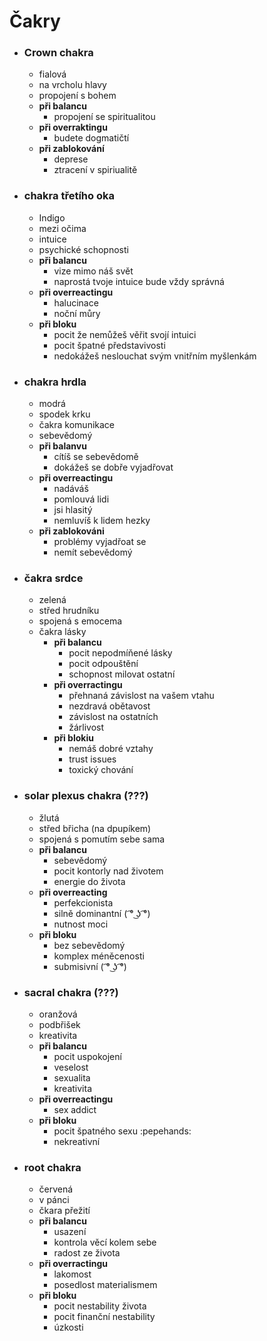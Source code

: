 # Čakry
- ### Crown chakra
	- fialová
	- na vrcholu hlavy
	- propojení s bohem
	- **při balancu**
		- propojení se spiritualitou
	- **při overraktingu**
		- budete dogmatičtí
	-  **při zablokování**
		- deprese
		- ztracení v spiriualitě
- ### chakra třetího oka
	- Indigo
	- mezi očima
	- intuice
	- psychické schopnosti 
	- **při balancu**
		- vize mimo náš svět
		- naprostá tvoje intuice bude vždy správná
	- **při overreactingu**
		- halucinace
		- noční můry
	- **při bloku**
		- pocit že nemůžeš věřit svojí intuici
		- pocit špatné představivosti
		- nedokážeš neslouchat svým vnitřním myšlenkám
- ### chakra hrdla
	- modrá
	- spodek krku
	- čakra komunikace
	- sebevědomý
	- **při balanvu**
		- cítíš se sebevědomě
		- dokážeš se dobře vyjadřovat
	- **při overreactingu**
		- nadáváš
		- pomlouvá lidi
		- jsi hlasitý
		- nemluvíš k lidem hezky
	- **při zablokováni**
		- problémy vyjadřoat se
		- nemít sebevědomý
- ### čakra srdce
	- zelená
	- střed hrudníku
	- spojená s emocema
	- čakra lásky
		- **při balancu**
			- pocit nepodmíňené lásky
			- pocit odpouštění
			- schopnost milovat ostatní
		- **při overractingu**
			- přehnaná závislost na vašem vtahu
			- nezdravá obětavost
			- závislost na ostatních
			- žárlivost	
		- **při blokiu**
			- nemáš dobré vztahy
			- trust issues
			- toxický chování
- ### solar plexus chakra (???)
	- žlutá
	- střed břicha (na dpupíkem)
	- spojená s pomutím sebe sama
	- **při balancu**
		- sebevědomý
		- pocit kontorly nad životem
		- energie do života
	- **při overreacting**
		- perfekcionista
		- silně dominantní ( ͡° ͜ʖ ͡°)
		- nutnost moci
	- **při bloku**
		- bez sebevědomý
		- komplex méněcenosti
		- submisivní ( ͡° ͜ʖ ͡°)
- ### sacral chakra (???)
	- oranžová
	- podbřišek
	- kreativita
	- **při balancu**
		- pocit uspokojení
		- veselost
		- sexualita
		- kreativita
	- **při overreactingu**
		- sex addict
	- **při bloku**
		- pocit špatného sexu :pepehands:
		- nekreativní
- ### root chakra
	- červená
	- v pánci
	- čkara přežití
	- **při balancu**
		- usazení 
		- kontrola věcí kolem sebe
		- radost ze života
	- **při overractingu**
		- lakomost
		- posedlost materialismem
	- **při bloku**
		- pocit nestability života
		- pocit finanční nestability
		- úzkosti